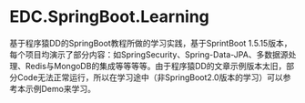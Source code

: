 # EDC.SpringBoot.Learning
基于程序猿DD的SpringBoot教程所做的学习实践，基于SprintBoot 1.5.15版本，每个项目均演示了部分内容：如SpringSecurity、Spring-Data-JPA、多数据源处理、Redis与MongoDB的集成等等等等。由于程序猿DD的文章示例版本太旧，部分Code无法正常运行，所以在学习途中（非SpringBoot2.0版本的学习）可以参考本示例Demo来学习。
